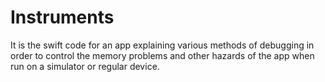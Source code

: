 # Instruments
It is the swift code for an app explaining various methods of debugging in order to control the memory problems and other hazards of the app when run on a simulator or regular device.

